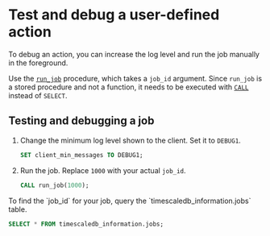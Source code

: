 # Test and debug a user-defined action
To debug an action, you can increase the log level and run the job manually in
the foreground.

Use the [`run_job`][api-run_job] procedure, which takes a `job_id` argument.
Since `run_job` is a stored procedure and not a function, it needs to be
executed with [`CALL`][postgres-call] instead of `SELECT`.

<procedure>

## Testing and debugging a job
1.  Change the minimum log level shown to the client. Set it to `DEBUG1`. 
    ```sql
    SET client_min_messages TO DEBUG1;
    ```
1.  Run the job. Replace `1000` with your actual `job_id`.
    ```sql
    CALL run_job(1000);
    ```

<highlight type="note">
To find the `job_id` for your job, query the `timescaledb_information.jobs`
table.

```sql
SELECT * FROM timescaledb_information.jobs;
```
</highlight>

</procedure>

[api-run_job]: /api/:currentVersion:/actions/run_job
[postgres-call]: https://www.postgresql.org/docs/current/sql-call.html
